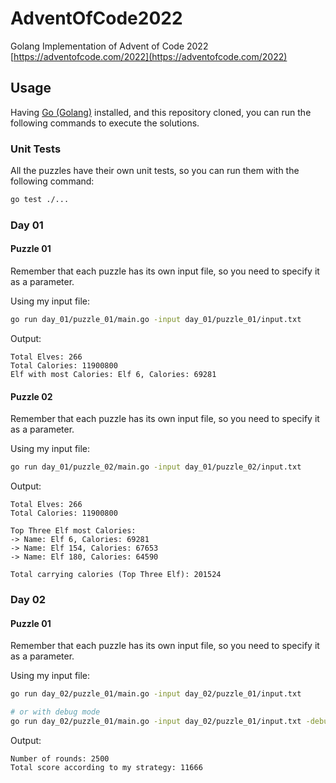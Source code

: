 # AdventOfCode2022

Golang Implementation of Advent of Code 2022 [https://adventofcode.com/2022](https://adventofcode.com/2022)

## Usage

Having [Go (Golang)](https://go.dev/) installed, and this repository cloned, you can run the following commands to execute the solutions.

### Unit Tests

All the puzzles have their own unit tests, so you can run them with the following command:

```bash
go test ./...
```

### Day 01

#### Puzzle 01

Remember that each puzzle has its own input file, so you need to specify it as a parameter.

Using my input file:

```bash
go run day_01/puzzle_01/main.go -input day_01/puzzle_01/input.txt
```

Output:

```text
Total Elves: 266
Total Calories: 11900800
Elf with most Calories: Elf 6, Calories: 69281
```

#### Puzzle 02

Remember that each puzzle has its own input file, so you need to specify it as a parameter.

Using my input file:

```bash
go run day_01/puzzle_02/main.go -input day_01/puzzle_02/input.txt
```

Output:

```text
Total Elves: 266
Total Calories: 11900800

Top Three Elf most Calories:
-> Name: Elf 6, Calories: 69281
-> Name: Elf 154, Calories: 67653
-> Name: Elf 180, Calories: 64590

Total carrying calories (Top Three Elf): 201524
```

### Day 02

#### Puzzle 01

Remember that each puzzle has its own input file, so you need to specify it as a parameter.

Using my input file:

```bash
go run day_02/puzzle_01/main.go -input day_02/puzzle_01/input.txt

# or with debug mode
go run day_02/puzzle_01/main.go -input day_02/puzzle_01/input.txt -debug
```

Output:

```text
Number of rounds: 2500
Total score according to my strategy: 11666
```
